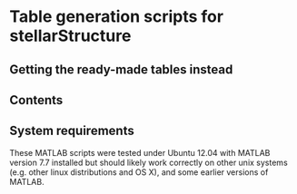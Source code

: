 Table generation scripts for stellarStructure
=============================================

Getting the ready-made tables instead
-------------------------------------

Contents
--------

System requirements
-------------------

These MATLAB scripts were tested under Ubuntu 12.04 with MATLAB 
version 7.7 installed but should likely work correctly on other 
unix systems (e.g. other linux distributions and OS X), and some 
earlier versions of MATLAB.